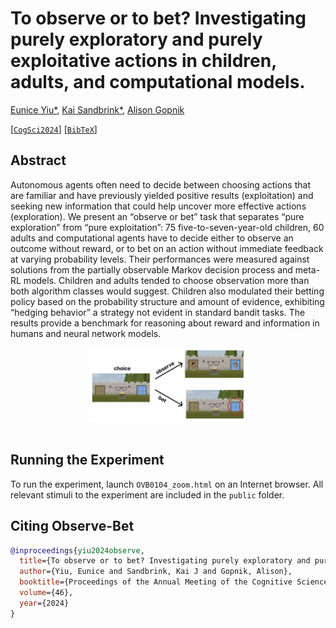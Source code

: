 # To observe or to bet? Investigating purely exploratory and purely exploitative actions in children, adults, and computational models.

[Eunice Yiu*](https://ey242.github.io/), [Kai Sandbrink*](https://www.psy.ox.ac.uk/people/kai-sandbrink), [Alison Gopnik](http://alisongopnik.com/)

[[`CogSci2024`](https://escholarship.org/uc/item/2x7300qr)] [[`BibTeX`](#Citing)]

## Abstract

Autonomous agents often need to decide between choosing actions that are familiar and have previously yielded positive results (exploitation) and seeking new information that could help uncover more effective actions (exploration). We present an “observe or bet” task that separates “pure exploration” from “pure exploitation”: 75 five-to-seven-year-old children, 60 adults and computational agents have to decide either to observe an outcome without reward, or to bet on an action without immediate feedback at varying probability levels. Their performances were measured against solutions from the partially observable Markov decision process and meta-RL models. Children and adults tended to choose observation more than both algorithm classes would suggest. Children also modulated their betting policy based on the probability structure and amount of evidence, exhibiting “hedging behavior” a strategy not evident in standard bandit tasks. The results provide a benchmark for reasoning about reward and information in humans and neural network models.


<div align="center">
    <img src="public/OVB.png" height="50%" width="50%">
</div>
<br>

## Running the Experiment

To run the experiment, launch `OVB0104_zoom.html` on an Internet browser. All relevant stimuli to the experiment are included in the `public` folder.

## <a name="Citing"></a>Citing Observe-Bet

```BibTeX
@inproceedings{yiu2024observe,
  title={To observe or to bet? Investigating purely exploratory and purely exploitative actions in children, adults, and computational models.},
  author={Yiu, Eunice and Sandbrink, Kai J and Gopnik, Alison},
  booktitle={Proceedings of the Annual Meeting of the Cognitive Science Society},
  volume={46},
  year={2024}
}
```

